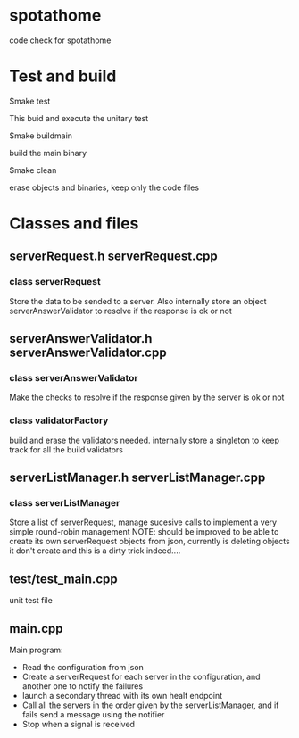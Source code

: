 # spotathome
code check for spotathome
# Test and build
$make test

This buid and execute the unitary test

$make buildmain

build the main binary

$make clean

erase objects and binaries, keep only the code files

# Classes and files

## serverRequest.h serverRequest.cpp
### class serverRequest
Store the data to be sended to a server. Also internally store an object serverAnswerValidator to resolve if the response is ok or not

## serverAnswerValidator.h serverAnswerValidator.cpp
### class serverAnswerValidator
Make the checks to resolve if the response given by the server is ok or not
### class validatorFactory
build and erase the validators needed. internally store a singleton to keep track for all the build validators

## serverListManager.h serverListManager.cpp
### class serverListManager
Store a list of serverRequest, manage sucesive calls to implement a very simple round-robin management
NOTE: should be improved to be able to create its own serverRequest objects from json, currently is deleting objects it don't create and this is a dirty trick indeed....

## test/test_main.cpp
unit test file

## main.cpp
Main program:

- Read the configuration from json
- Create a serverRequest for each server in the configuration, and another one to notify the failures
- launch a secondary thread with its own healt endpoint
- Call all the servers in the order given by the serverListManager, and if fails send a message using the notifier
- Stop when a signal is received








